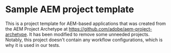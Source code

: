 # Sample AEM project template

This is a project template for AEM-based applications that was created from the AEM Project Archetype at https://github.com/adobe/aem-project-archetype.  It has been modified to remove some unneeded projects. Notably, this project doesn't contain any workflow configurations, which is why it is used in our tests.